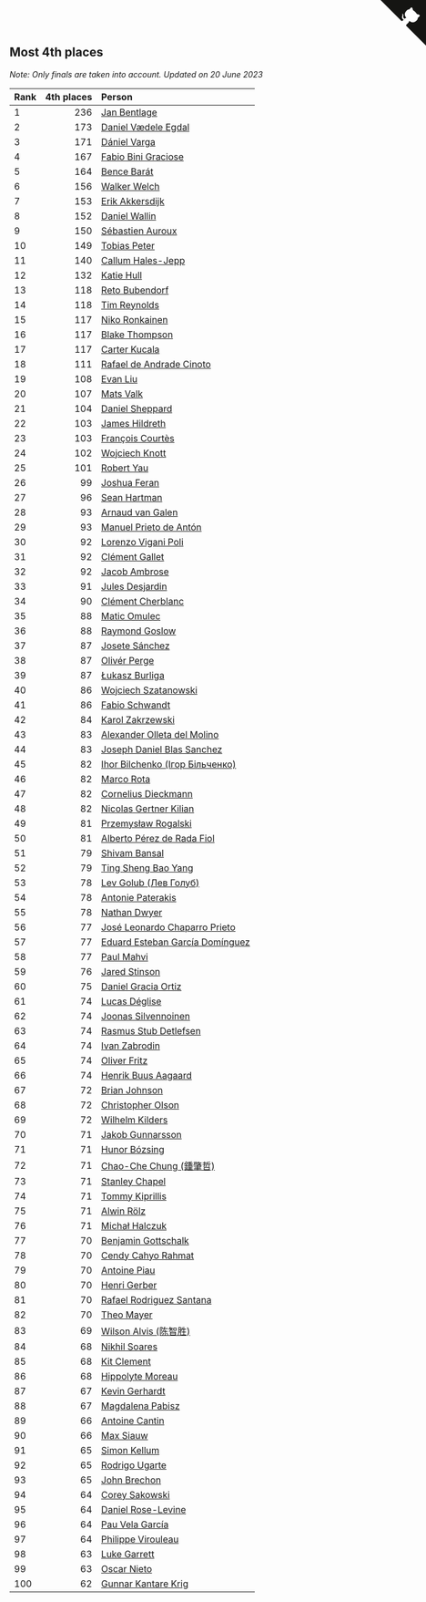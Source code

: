 ## Most 4th places

*Note: Only finals are taken into account.*
*Updated on 20 June 2023*

| Rank | 4th places | Person |
| :--- | ---: | :--- |
| 1 | 236 | [Jan Bentlage](https://www.worldcubeassociation.org/persons/2010BENT01) |
| 2 | 173 | [Daniel Vædele Egdal](https://www.worldcubeassociation.org/persons/2013EGDA01) |
| 3 | 171 | [Dániel Varga](https://www.worldcubeassociation.org/persons/2008VARG01) |
| 4 | 167 | [Fabio Bini Graciose](https://www.worldcubeassociation.org/persons/2010GRAC02) |
| 5 | 164 | [Bence Barát](https://www.worldcubeassociation.org/persons/2008BARA01) |
| 6 | 156 | [Walker Welch](https://www.worldcubeassociation.org/persons/2011WELC01) |
| 7 | 153 | [Erik Akkersdijk](https://www.worldcubeassociation.org/persons/2005AKKE01) |
| 8 | 152 | [Daniel Wallin](https://www.worldcubeassociation.org/persons/2013WALL03) |
| 9 | 150 | [Sébastien Auroux](https://www.worldcubeassociation.org/persons/2008AURO01) |
| 10 | 149 | [Tobias Peter](https://www.worldcubeassociation.org/persons/2014PETE03) |
| 11 | 140 | [Callum Hales-Jepp](https://www.worldcubeassociation.org/persons/2012HALE01) |
| 12 | 132 | [Katie Hull](https://www.worldcubeassociation.org/persons/2010HULL01) |
| 13 | 118 | [Reto Bubendorf](https://www.worldcubeassociation.org/persons/2012BUBE01) |
| 14 | 118 | [Tim Reynolds](https://www.worldcubeassociation.org/persons/2005REYN01) |
| 15 | 117 | [Niko Ronkainen](https://www.worldcubeassociation.org/persons/2010RONK01) |
| 16 | 117 | [Blake Thompson](https://www.worldcubeassociation.org/persons/2010THOM03) |
| 17 | 117 | [Carter Kucala](https://www.worldcubeassociation.org/persons/2015KUCA01) |
| 18 | 111 | [Rafael de Andrade Cinoto](https://www.worldcubeassociation.org/persons/2007CINO01) |
| 19 | 108 | [Evan Liu](https://www.worldcubeassociation.org/persons/2009LIUE01) |
| 20 | 107 | [Mats Valk](https://www.worldcubeassociation.org/persons/2007VALK01) |
| 21 | 104 | [Daniel Sheppard](https://www.worldcubeassociation.org/persons/2009SHEP01) |
| 22 | 103 | [James Hildreth](https://www.worldcubeassociation.org/persons/2009HILD01) |
| 23 | 103 | [François Courtès](https://www.worldcubeassociation.org/persons/2008COUR01) |
| 24 | 102 | [Wojciech Knott](https://www.worldcubeassociation.org/persons/2011KNOT01) |
| 25 | 101 | [Robert Yau](https://www.worldcubeassociation.org/persons/2009YAUR01) |
| 26 | 99 | [Joshua Feran](https://www.worldcubeassociation.org/persons/2011FERA01) |
| 27 | 96 | [Sean Hartman](https://www.worldcubeassociation.org/persons/2016HART02) |
| 28 | 93 | [Arnaud van Galen](https://www.worldcubeassociation.org/persons/2006GALE01) |
| 29 | 93 | [Manuel Prieto de Antón](https://www.worldcubeassociation.org/persons/2015ANTO04) |
| 30 | 92 | [Lorenzo Vigani Poli](https://www.worldcubeassociation.org/persons/2007POLI01) |
| 31 | 92 | [Clément Gallet](https://www.worldcubeassociation.org/persons/2004GALL02) |
| 32 | 92 | [Jacob Ambrose](https://www.worldcubeassociation.org/persons/2010AMBR01) |
| 33 | 91 | [Jules Desjardin](https://www.worldcubeassociation.org/persons/2010DESJ01) |
| 34 | 90 | [Clément Cherblanc](https://www.worldcubeassociation.org/persons/2014CHER05) |
| 35 | 88 | [Matic Omulec](https://www.worldcubeassociation.org/persons/2010OMUL02) |
| 36 | 88 | [Raymond Goslow](https://www.worldcubeassociation.org/persons/2014GOSL01) |
| 37 | 87 | [Josete Sánchez](https://www.worldcubeassociation.org/persons/2015SANC18) |
| 38 | 87 | [Olivér Perge](https://www.worldcubeassociation.org/persons/2007PERG01) |
| 39 | 87 | [Łukasz Burliga](https://www.worldcubeassociation.org/persons/2013BURL01) |
| 40 | 86 | [Wojciech Szatanowski](https://www.worldcubeassociation.org/persons/2011SZAT01) |
| 41 | 86 | [Fabio Schwandt](https://www.worldcubeassociation.org/persons/2014SCHW02) |
| 42 | 84 | [Karol Zakrzewski](https://www.worldcubeassociation.org/persons/2014ZAKR01) |
| 43 | 83 | [Alexander Olleta del Molino](https://www.worldcubeassociation.org/persons/2008OLLE01) |
| 44 | 83 | [Joseph Daniel Blas Sanchez](https://www.worldcubeassociation.org/persons/2016SANC08) |
| 45 | 82 | [Ihor Bilchenko (Ігор Більченко)](https://www.worldcubeassociation.org/persons/2011BILC01) |
| 46 | 82 | [Marco Rota](https://www.worldcubeassociation.org/persons/2009ROTA01) |
| 47 | 82 | [Cornelius Dieckmann](https://www.worldcubeassociation.org/persons/2009DIEC01) |
| 48 | 82 | [Nicolas Gertner Kilian](https://www.worldcubeassociation.org/persons/2013GERT01) |
| 49 | 81 | [Przemysław Rogalski](https://www.worldcubeassociation.org/persons/2013ROGA02) |
| 50 | 81 | [Alberto Pérez de Rada Fiol](https://www.worldcubeassociation.org/persons/2011FIOL01) |
| 51 | 79 | [Shivam Bansal](https://www.worldcubeassociation.org/persons/2011BANS02) |
| 52 | 79 | [Ting Sheng Bao Yang](https://www.worldcubeassociation.org/persons/2008BAOY01) |
| 53 | 78 | [Lev Golub (Лев Голуб)](https://www.worldcubeassociation.org/persons/2014HOLU01) |
| 54 | 78 | [Antonie Paterakis](https://www.worldcubeassociation.org/persons/2012PATE01) |
| 55 | 78 | [Nathan Dwyer](https://www.worldcubeassociation.org/persons/2011DWYE02) |
| 56 | 77 | [José Leonardo Chaparro Prieto](https://www.worldcubeassociation.org/persons/2011CHAP01) |
| 57 | 77 | [Eduard Esteban García Domínguez](https://www.worldcubeassociation.org/persons/2011EDUA01) |
| 58 | 77 | [Paul Mahvi](https://www.worldcubeassociation.org/persons/2012MAHV01) |
| 59 | 76 | [Jared Stinson](https://www.worldcubeassociation.org/persons/2014STIN01) |
| 60 | 75 | [Daniel Gracia Ortiz](https://www.worldcubeassociation.org/persons/2009ORTI01) |
| 61 | 74 | [Lucas Déglise](https://www.worldcubeassociation.org/persons/2015DEGL01) |
| 62 | 74 | [Joonas Silvennoinen](https://www.worldcubeassociation.org/persons/2016SILV07) |
| 63 | 74 | [Rasmus Stub Detlefsen](https://www.worldcubeassociation.org/persons/2014DETL01) |
| 64 | 74 | [Ivan Zabrodin](https://www.worldcubeassociation.org/persons/2012ZABR01) |
| 65 | 74 | [Oliver Fritz](https://www.worldcubeassociation.org/persons/2014FRIT02) |
| 66 | 74 | [Henrik Buus Aagaard](https://www.worldcubeassociation.org/persons/2006BUUS01) |
| 67 | 72 | [Brian Johnson](https://www.worldcubeassociation.org/persons/2013JOHN10) |
| 68 | 72 | [Christopher Olson](https://www.worldcubeassociation.org/persons/2009OLSO01) |
| 69 | 72 | [Wilhelm Kilders](https://www.worldcubeassociation.org/persons/2010KILD02) |
| 70 | 71 | [Jakob Gunnarsson](https://www.worldcubeassociation.org/persons/2015GUNN01) |
| 71 | 71 | [Hunor Bózsing](https://www.worldcubeassociation.org/persons/2009BOZS01) |
| 72 | 71 | [Chao-Che Chung (鍾肇哲)](https://www.worldcubeassociation.org/persons/2012CHON03) |
| 73 | 71 | [Stanley Chapel](https://www.worldcubeassociation.org/persons/2016CHAP04) |
| 74 | 71 | [Tommy Kiprillis](https://www.worldcubeassociation.org/persons/2014KIPR01) |
| 75 | 71 | [Alwin Rölz](https://www.worldcubeassociation.org/persons/2016ROLZ01) |
| 76 | 71 | [Michał Halczuk](https://www.worldcubeassociation.org/persons/2006HALC01) |
| 77 | 70 | [Benjamin Gottschalk](https://www.worldcubeassociation.org/persons/2016GOTT01) |
| 78 | 70 | [Cendy Cahyo Rahmat](https://www.worldcubeassociation.org/persons/2010RAHM02) |
| 79 | 70 | [Antoine Piau](https://www.worldcubeassociation.org/persons/2008PIAU01) |
| 80 | 70 | [Henri Gerber](https://www.worldcubeassociation.org/persons/2014GERB01) |
| 81 | 70 | [Rafael Rodriguez Santana](https://www.worldcubeassociation.org/persons/2012SANT12) |
| 82 | 70 | [Theo Mayer](https://www.worldcubeassociation.org/persons/2012MAYE01) |
| 83 | 69 | [Wilson Alvis (陈智胜)](https://www.worldcubeassociation.org/persons/2011ALVI01) |
| 84 | 68 | [Nikhil Soares](https://www.worldcubeassociation.org/persons/2015SOAR01) |
| 85 | 68 | [Kit Clement](https://www.worldcubeassociation.org/persons/2008CLEM01) |
| 86 | 68 | [Hippolyte Moreau](https://www.worldcubeassociation.org/persons/2008MORE02) |
| 87 | 67 | [Kevin Gerhardt](https://www.worldcubeassociation.org/persons/2013GERH01) |
| 88 | 67 | [Magdalena Pabisz](https://www.worldcubeassociation.org/persons/2017PABI01) |
| 89 | 66 | [Antoine Cantin](https://www.worldcubeassociation.org/persons/2010CANT02) |
| 90 | 66 | [Max Siauw](https://www.worldcubeassociation.org/persons/2017SIAU02) |
| 91 | 65 | [Simon Kellum](https://www.worldcubeassociation.org/persons/2016KELL12) |
| 92 | 65 | [Rodrigo Ugarte](https://www.worldcubeassociation.org/persons/2015UGAR01) |
| 93 | 65 | [John Brechon](https://www.worldcubeassociation.org/persons/2010BREC01) |
| 94 | 64 | [Corey Sakowski](https://www.worldcubeassociation.org/persons/2011SAKO01) |
| 95 | 64 | [Daniel Rose-Levine](https://www.worldcubeassociation.org/persons/2015ROSE01) |
| 96 | 64 | [Pau Vela García](https://www.worldcubeassociation.org/persons/2009GARC04) |
| 97 | 64 | [Philippe Virouleau](https://www.worldcubeassociation.org/persons/2008VIRO01) |
| 98 | 63 | [Luke Garrett](https://www.worldcubeassociation.org/persons/2017GARR05) |
| 99 | 63 | [Oscar Nieto](https://www.worldcubeassociation.org/persons/2014NIET03) |
| 100 | 62 | [Gunnar Kantare Krig](https://www.worldcubeassociation.org/persons/2004KRIG01) |


<a href="https://github.com/JustinTimeCuber/wca_statistics" class="github-corner" aria-label="View source on Github"><svg width="80" height="80" viewBox="0 0 250 250" style="fill:#151513; color:#fff; position: absolute; top: 0; border: 0; right: 0;" aria-hidden="true"><path d="M0,0 L115,115 L130,115 L142,142 L250,250 L250,0 Z"></path><path d="M128.3,109.0 C113.8,99.7 119.0,89.6 119.0,89.6 C122.0,82.7 120.5,78.6 120.5,78.6 C119.2,72.0 123.4,76.3 123.4,76.3 C127.3,80.9 125.5,87.3 125.5,87.3 C122.9,97.6 130.6,101.9 134.4,103.2" fill="currentColor" style="transform-origin: 130px 106px;" class="octo-arm"></path><path d="M115.0,115.0 C114.9,115.1 118.7,116.5 119.8,115.4 L133.7,101.6 C136.9,99.2 139.9,98.4 142.2,98.6 C133.8,88.0 127.5,74.4 143.8,58.0 C148.5,53.4 154.0,51.2 159.7,51.0 C160.3,49.4 163.2,43.6 171.4,40.1 C171.4,40.1 176.1,42.5 178.8,56.2 C183.1,58.6 187.2,61.8 190.9,65.4 C194.5,69.0 197.7,73.2 200.1,77.6 C213.8,80.2 216.3,84.9 216.3,84.9 C212.7,93.1 206.9,96.0 205.4,96.6 C205.1,102.4 203.0,107.8 198.3,112.5 C181.9,128.9 168.3,122.5 157.7,114.1 C157.9,116.9 156.7,120.9 152.7,124.9 L141.0,136.5 C139.8,137.7 141.6,141.9 141.8,141.8 Z" fill="currentColor" class="octo-body"></path></svg></a><style>.github-corner:hover .octo-arm{animation:octocat-wave 560ms ease-in-out}@keyframes octocat-wave{0%,100%{transform:rotate(0)}20%,60%{transform:rotate(-25deg)}40%,80%{transform:rotate(10deg)}}@media (max-width:500px){.github-corner:hover .octo-arm{animation:none}.github-corner .octo-arm{animation:octocat-wave 560ms ease-in-out}}</style>
